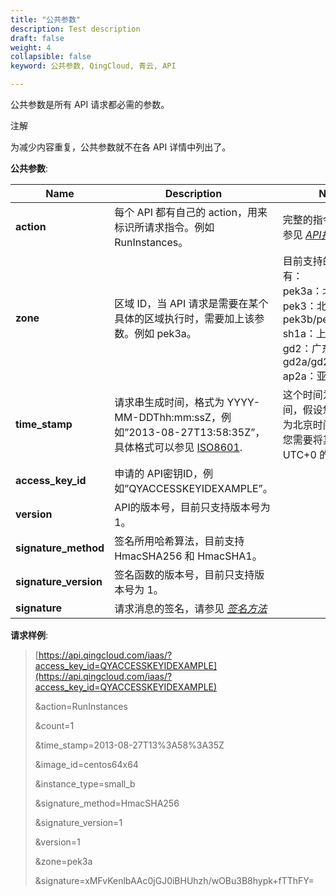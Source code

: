 ```yaml
---
title: "公共参数"
description: Test description
draft: false
weight: 4
collapsible: false
keyword: 公共参数, QingCloud, 青云, API

---
```


公共参数是所有 API 请求都必需的参数。

注解

为减少内容重复，公共参数就不在各 API 详情中列出了。

**公共参数**:

| Name                  | Description                                                  | Notes                                                        |
| --------------------- | ------------------------------------------------------------ | ------------------------------------------------------------ |
| **action**            | 每个 API 都有自己的 action，用来标识所请求指令。例如 RunInstances。 | 完整的指令名称列表请参见 [_API指令列表_](/security/firewall/api/command_list/add_security_group_rules/)。 |
| **zone**              | 区域 ID，当 API 请求是需要在某个具体的区域执行时，需要加上该参数。例如 pek3a。 | 目前支持的区域 ID 有：<br/>pek3a：北京3区-A<br/>pek3：北京3区(包括 pek3b/pek3c/pek3d)<br/>sh1a：上海1区-A<br/>gd2：广东2区(包括 gd2a/gd2b)<br/>ap2a：亚太2区-A |
| **time_stamp**        | 请求串生成时间，格式为 YYYY-MM-DDThh:mm:ssZ，例如”2013-08-27T13:58:35Z”，具体格式可以参见 [ISO8601](http://www.w3.org/TR/NOTE-datetime). | 这个时间为 UTC 时间，假设您的本地时间为北京时间 UTC+8 ，您需要将其转化为 UTC+0 的时间。 |
| **access_key_id**     | 申请的 API密钥ID，例如”QYACCESSKEYIDEXAMPLE”。               |                                                              |
| **version**           | API的版本号，目前只支持版本号为 1。                          |                                                              |
| **signature_method**  | 签名所用哈希算法，目前支持 HmacSHA256 和 HmacSHA1。          |                                                              |
| **signature_version** | 签名函数的版本号，目前只支持版本号为 1。                     |                                                              |
| **signature**         | 请求消息的签名，请参见 [_签名方法_](../signature/)           |                                                              |

**请求样例**:



>[https://api.qingcloud.com/iaas/?access_key_id=QYACCESSKEYIDEXAMPLE](https://api.qingcloud.com/iaas/?access_key_id=QYACCESSKEYIDEXAMPLE)
>
>&action=RunInstances
>
>&count=1
>
>&time_stamp=2013-08-27T13%3A58%3A35Z
>
>&image_id=centos64x64
>
>&instance_type=small_b
>
>&signature_method=HmacSHA256
>
>&signature_version=1
>
>&version=1
>
>&zone=pek3a
>
>&signature=xMFvKenlbAAc0jGJ0iBHUhzh/wOBu3B8hypk+fTThFY=
